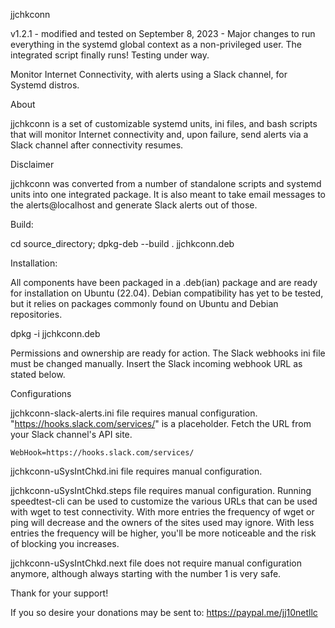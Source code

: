 jjchkconn

v1.2.1 - modified and tested on September 8, 2023 - Major changes to run everything in the systemd global context as a non-privileged user. The integrated script finally runs! Testing under way. 

Monitor Internet Connectivity, with alerts using a Slack channel, for Systemd distros.

About

jjchkconn is a set of customizable systemd units, ini files, and bash scripts that will monitor Internet connectivity and, upon failure, send alerts via a Slack channel after connectivity resumes.

Disclaimer

jjchkconn was converted from a number of standalone scripts and systemd units into one integrated package.  It is also meant to take email messages to the alerts@localhost and generate Slack alerts out of those.

Build:

cd source_directory; dpkg-deb --build . jjchkconn.deb

Installation:

All components have been packaged in a .deb(ian) package and are ready for installation on Ubuntu (22.04).  Debian compatibility has yet to be tested, but it relies on packages commonly found on Ubuntu and Debian repositories.

dpkg -i jjchkconn.deb

Permissions and ownership are ready for action.  The Slack webhooks ini file must be changed manually.  Insert the Slack incoming webhook URL as stated below.

Configurations

jjchkconn-slack-alerts.ini file requires manual configuration.  "https://hooks.slack.com/services/" is a placeholder.  Fetch the URL from your Slack channel's API site.

	WebHook=https://hooks.slack.com/services/

jjchkconn-uSysIntChkd.ini file requires manual configuration.

jjchkconn-uSysIntChkd.steps file requires manual configuration.  Running speedtest-cli can be used to customize the various URLs that can be used with wget to test connectivity.  With more entries the frequency of wget or ping will decrease and the owners of the sites used may ignore.  With less entries the frequency will be higher, you'll be more noticeable and the risk of blocking you increases.


jjchkconn-uSysIntChkd.next file does not require manual configuration anymore, although always starting with the number 1 is very safe.

Thank for your support!   

If you so desire your donations may be sent to: https://paypal.me/jj10netllc 
